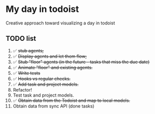 
# My day in todoist

Creative approach toward visualizing a day in todoist

## TODO list

1. ✅ ~~stub agents;~~
2. ✅ ~~Display agents and let them flow;~~
3. ✅ ~~Stub "floor" agents (in the future - tasks that miss the due date)~~
4. ✅ ~~Animate "floor" and existing agents.~~
5. ✅ ~~Write tests~~
6. ✅ ~~Hooks vs regular checks.~~
7. ✅ ~~Add task and project models.~~
8. Refactor!
9. Test task and project models.
10. ✅ ~~Obtain data from the Todoist and map to local models.~~
11. Obtain data from sync API (done tasks)
